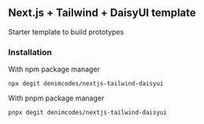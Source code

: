 ## Next.js + Tailwind + DaisyUI template
Starter template to build prototypes

### Installation
With npm package manager
```
npx degit denimcodes/nextjs-tailwind-daisyui
```
With pnpm package manager
```
pnpx degit denimcodes/nextjs-tailwind-daisyui
```

